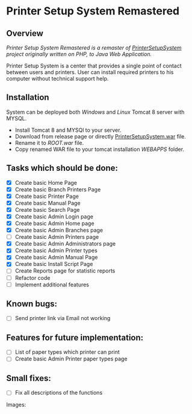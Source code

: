 # Printer Setup System Remastered

## Overview

*Printer Setup System Remastered is a remaster of [PrinterSetupSystem](https://github.com/akshinmustafayev/PrinterSetupSystem) project originally written on PHP, to Java Web Application.*

Printer Setup System is a center that provides a single point of contact between users and printers. User can install required printers to his computer without technical support help. 

## Installation
System can be deployed both _Windows_ and _Linux_ Tomcat 8 server with MYSQL. 
* Install Tomcat 8 and MYSQl to your server. 
* Download from release page or directly [PrinterSetupSystem.war](https://github.com/akshinmustafayev/Printer-Setup-System-Remastered/tree/master/deploy) file. 
* Rename it to _ROOT.war_ file. 
* Copy renamed WAR file to your tomcat installation _WEBAPPS_ folder. 

## Tasks which should be done:
- [x] Create basic Home Page
- [x] Create basic Branch Printers Page
- [x] Create basic Printer Page
- [x] Create basic Manual Page
- [x] Create basic Search Page
- [x] Create basic Admin Login page
- [x] Create basic Admin Home page
- [x] Create basic Admin Branches page
- [ ] Create basic Admin Printers page
- [x] Create basic Admin Administrators page
- [x] Create basic Admin Printer types
- [x] Create basic Admin Manual Page 
- [x] Create basic Install Script Page 
- [ ] Create Reports page for statistic reports
- [ ] Refactor code
- [ ] Implement additional features

## Known bugs:
- [ ] Send printer link via Email not working

## Features for future implementation:
- [ ] List of paper types which printer can print
- [ ] Create basic Admin Printer paper types page

## Small fixes:
- [ ] Fix all descriptions of the functions

Images:
